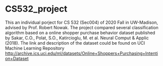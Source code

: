 # CS532_project

This an individual porject for CS 532 (Sec004) of 2020 Fall in UW-Madison, advised by Prof. Robert Nowak. 
The project compared several classification algorithm based on a online shopper purchase behavior dataset published by Sakar, C.O., Polat, S.O., Katircioglu, M. et al. Neural Comput & Applic (2018). The link and description of the dataset could be found on UCI Machine Learning Repository http://archive.ics.uci.edu/ml/datasets/Online+Shoppers+Purchasing+Intention+Dataset
